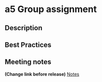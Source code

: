 # a5 Group assignment

## Description

## Best Practices

## Meeting notes

**(Change link before release)**
[Notes](https://docs.google.com/document/d/1pcWotyMH4AF0KMM52wDQKCgV3LzTwl6ddMmFR8UHPR0/edit?usp=sharing)
